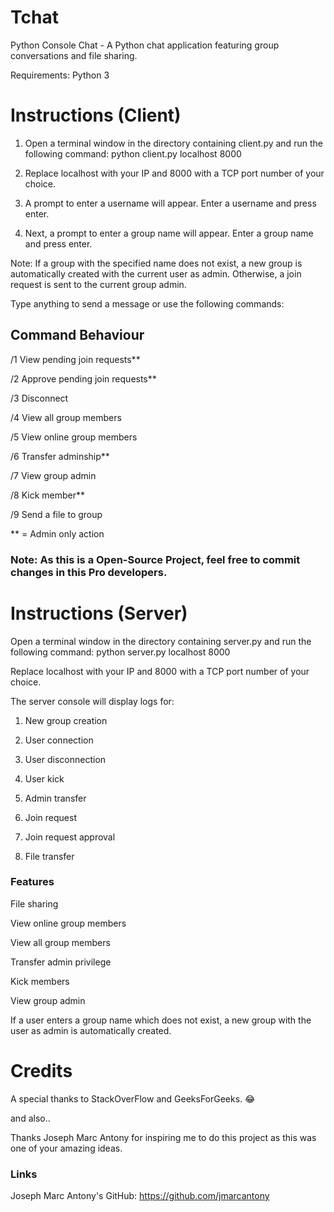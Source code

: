 # Tchat

Python Console Chat - A Python chat application featuring group conversations and file sharing.

Requirements:
  Python 3
  
# Instructions (Client)
1) Open a terminal window in the directory containing client.py and run the following command:
  python client.py localhost 8000

2) Replace localhost with your IP and 8000 with a TCP port number of your choice.

3) A prompt to enter a username will appear. Enter a username and press enter.

4) Next, a prompt to enter a group name will appear. Enter a group name and press enter.

Note:
If a group with the specified name does not exist, a new group is automatically created with the current user as admin. Otherwise, a join request is sent to the current group admin.


Type anything to send a message or use the following commands:

## Command	Behaviour

/1	View pending join requests**

/2	Approve pending join requests**

/3	Disconnect

/4	View all group members

/5	View online group members

/6	Transfer adminship**

/7	View group admin

/8	Kick member**

/9	Send a file to group

** = Admin only action	

### Note: As this is a Open-Source Project, feel free to commit changes in this Pro developers.

# Instructions (Server)
Open a terminal window in the directory containing server.py and run the following command:
python server.py localhost 8000

Replace localhost with your IP and 8000 with a TCP port number of your choice.

The server console will display logs for:

1) New group creation

2) User connection

3) User disconnection

4) User kick

5) Admin transfer

6) Join request

7) Join request approval

8) File transfer

### Features
File sharing

View online group members

View all group members

Transfer admin privilege

Kick members

View group admin

If a user enters a group name which does not exist, a new group with the user as admin is automatically created.

# Credits

A special thanks to StackOverFlow and GeeksForGeeks. 😂

and also..

Thanks Joseph Marc Antony for inspiring me to do this project as this was one of your amazing ideas.

### Links

Joseph Marc Antony's GitHub: https://github.com/jmarcantony
